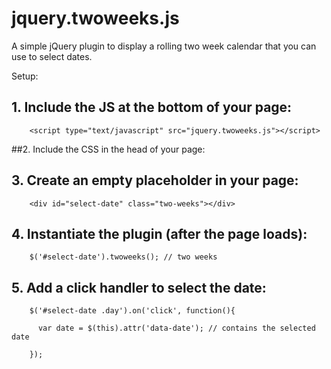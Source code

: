 jquery.twoweeks.js
==================

A simple jQuery plugin to display a rolling two week calendar that you can use to select dates.

Setup:
## 1.   Include the JS at the bottom of your page:
        <script type="text/javascript" src="jquery.twoweeks.js"></script>

##2.    Include the CSS in the head of your page:
        <link type="text/css" href="twoweeks.css" rel="stylesheet">

## 3.   Create an empty placeholder in your page:
        <div id="select-date" class="two-weeks"></div>

## 4.   Instantiate the plugin (after the page loads):
        $('#select-date').twoweeks(); // two weeks

## 5.   Add a click handler to select the date:
        $('#select-date .day').on('click', function(){

          var date = $(this).attr('data-date'); // contains the selected date

        });

